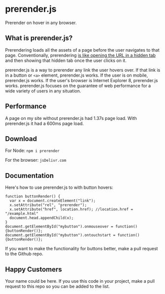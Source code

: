 # prerender.js
Prerender on hover in any browser.

## What is prerender.js?

Prerendering loads all the assets of a page before the user navigates to that page. Conventionally, prerendering [is like opening the URL in a hidden tab](http://www.stevesouders.com/blog/2013/11/07/prebrowsing/) and then showing that hidden tab once the user clicks on it.

prerender.js is a way to prerender any link the user hovers over. If that link is in a button or `<a>` element, prerender.js works. If the user is on mobile, prerender.js works. If the user's browser is Internet Explorer 8, prerender.js works. prerender.js focuses on the guarantee of web performance for a wide variety of users in any situation.

## Performance
A page on my site without prerender.js had 1.37s page load. With prerender.js it had a 600ms page load. 

## Download

For Node:
`npm i prerender`

For the browser:
`jsDelivr.com`

## Documentation

Here's how to use prerender.js to with button hovers:
```
function buttonRender() {
  var x = document.createElement("link");
  x.setAttribute("rel", "prerender");
  x.setAttribute("href", location.href); //location.href = "/example.html"
  document.head.appendChild(x);
}
document.getElementById("mybutton").onmouseover = function() {buttonRender()};
document.getElementById("mybutton").ontouchstart = function() {buttonRender()};
```
If you want to make the functionality for buttons better, make a pull request to the Github repo. 

## Happy Customers
Your name could be here. If you use this code in your project, make a pull request to this repo so you can be added to the list.
